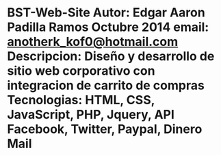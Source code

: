 BST-Web-Site
Autor: Edgar Aaron Padilla Ramos
Octubre 2014
email: anotherk_kof0@hotmail.com
Descripcion: Diseño y desarrollo de sitio web corporativo con integracion de carrito de compras
Tecnologias: HTML, CSS, JavaScript, PHP, Jquery, API Facebook, Twitter, Paypal, Dinero Mail
============
